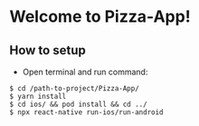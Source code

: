 # Welcome to Pizza-App!
## How to setup

- Open terminal and run command:

```
$ cd /path-to-project/Pizza-App/
$ yarn install
$ cd ios/ && pod install && cd ../
$ npx react-native run-ios/run-android
```
